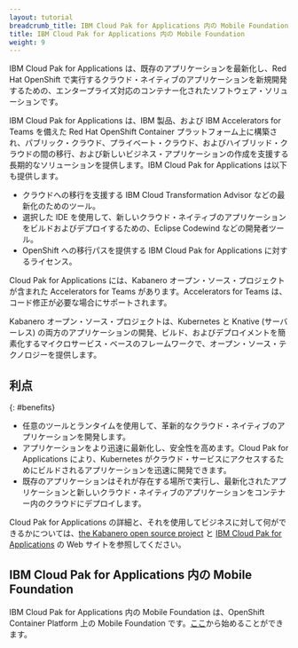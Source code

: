 ```yaml
---
layout: tutorial
breadcrumb_title: IBM Cloud Pak for Applications 内の Mobile Foundation
title: IBM Cloud Pak for Applications 内の Mobile Foundation
weight: 9
---
```

<!-- NLS_CHARSET=UTF-8 -->

IBM Cloud Pak for Applications は、既存のアプリケーションを最新化し、Red Hat OpenShift で実行するクラウド・ネイティブのアプリケーションを新規開発するための、エンタープライズ対応のコンテナー化されたソフトウェア・ソリューションです。

IBM Cloud Pak for Applications は、IBM 製品、および IBM Accelerators for Teams を備えた Red Hat OpenShift Container プラットフォーム上に構築され、パブリック・クラウド、プライベート・クラウド、およびハイブリッド・クラウドの間の移行、および新しいビジネス・アプリケーションの作成を支援する長期的なソリューションを提供します。IBM Cloud Pak for Applications は以下も提供します。

* クラウドへの移行を支援する IBM Cloud Transformation Advisor などの最新化のためのツール。
* 選択した IDE を使用して、新しいクラウド・ネイティブのアプリケーションをビルドおよびデプロイするための、Eclipse Codewind などの開発者ツール。
* OpenShift への移行パスを提供する IBM Cloud Pak for Applications に対するライセンス。

Cloud Pak for Applications には、Kabanero オープン・ソース・プロジェクトが含まれた Accelerators for Teams があります。Accelerators for Teams は、コード修正が必要な場合にサポートされます。

Kabanero オープン・ソース・プロジェクトは、Kubernetes と Knative (サーバーレス) の両方のアプリケーションの開発、ビルド、およびデプロイメントを簡素化するマイクロサービス・ベースのフレームワークで、オープン・ソース・テクノロジーを提供します。

## 利点
{: #benefits}

* 任意のツールとランタイムを使用して、革新的なクラウド・ネイティブのアプリケーションを開発します。
* アプリケーションをより迅速に最新化し、安全性を高めます。Cloud Pak for Applications により、Kubernetes がクラウド・サービスにアクセスするためにビルドされるアプリケーションを迅速に開発できます。
* 既存のアプリケーションはそれが存在する場所で実行し、最新化されたアプリケーションと新しいクラウド・ネイティブのアプリケーションをコンテナー内のクラウドにデプロイします。

Cloud Pak for Applications の詳細と、それを使用してビジネスに対して何ができるかについては、[the Kabanero open source project](https://kabanero.io/) と [IBM Cloud Pak for Applications](https://www.ibm.com/cloud/cloud-pak-for-applications) の Web サイトを参照してください。

## IBM Cloud Pak for Applications 内の Mobile Foundation

IBM Cloud Pak for Applications 内の Mobile Foundation は、OpenShift Container Platform 上の Mobile Foundation です。[ここ](../ibmcloud/getting-started-mf-on-rhos/)から始めることができます。
